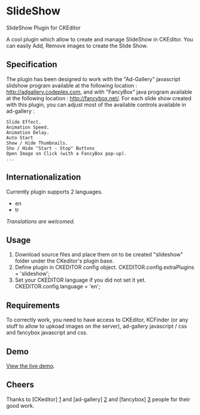 SlideShow
=========
SlideShow Plugin for CKEditor

A cool plugin which allow to create and manage SlideShow in CKEditor.
You can easily Add, Remove images to create the Slide Show. 

Specification
-------------
The plugin has been designed to work with the "Ad-Gallery" javascript slidshow program available at the 
following location : http://adgallery.codeplex.com, and with "FancyBox" java program available at the 
following location : http://fancybox.net/.
For each slide show created with this plugin, you can adjust most of the available controls 
available in ad-gallery :

    Slide Effect.
    Animation Speed.
    Animation Delay.
    Auto Start
    Show / Hide Thumbnails.
    Sho / Hide "Start - Stop" Buttons
    Open Image on Click (with a FancyBox pop-up).
    ...  

Internationalization
-------------------------
Currently plugin supports 2 languages.

* en
* tr

*Translations are welcomed.*

Usage
-------------------------
1. Download source files and place them on to be created "slideshow" folder under the CKeditor's plugin base.
2. Define plugin in CKEDITOR config object.
        CKEDITOR.config.extraPlugins = 'slideshow';
3. Set your CKEDITOR language if you did not set it yet.
        CKEDITOR.config.language = 'en';
        
Requirements
-------------------------
To correctly work, you need to have access to CKEditor, KCFinder (or any stuff to allow to upkoad images
on the server), ad-gallery javascript / css and fancybox javascript and css.

Demo
-------------------------
[View the live demo](http://jsfiddle.net/t99kV/5/).


Cheers
--------------------
Thanks to [CKeditor] [1] and [ad-gallery] [2] and [fancybox] [3] people for their good work.

  [1]: http://ckeditor.com              "CKeditor"
  [2]: http://adgallery.codeplex.com    "ad-gallery"
  [3]: http://fancybox.net/             "fancybox"
